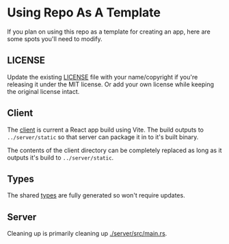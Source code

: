 # Using Repo As A Template

If you plan on using this repo as a template for creating an app, here are some spots you'll need to modify.

## LICENSE

Update the existing [LICENSE](./LICENSE) file with your name/copyright if you're releasing it under the MIT license. Or add your own license while keeping the original license intact.

## Client

The [client](./client/) is current a React app build using Vite. The build outputs to `../server/static` so that server can package it in to it's built binary.

The contents of the client directory can be completely replaced as long as it outputs it's build to `../server/static`.

## Types

The shared [types](./types/) are fully generated so won't require updates.

## Server

Cleaning up is primarily cleaning up [./server/src/main.rs](./server/src/main.rs).
